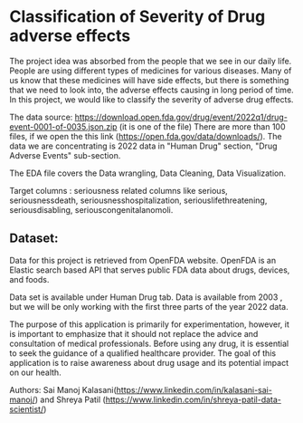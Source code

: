 # Classification of Severity of Drug adverse effects

The project idea was absorbed from the people that we see in our daily life. People are using different types of medicines for various diseases. Many of us know that these medicines will have side effects, but there is something that we need to look into, the adverse effects causing in long period of time. In this project, we would like to classify the severity of adverse drug effects. 

The data source: https://download.open.fda.gov/drug/event/2022q1/drug-event-0001-of-0035.json.zip (it is one of the file) 
There are more than 100 files, if we open the this link (https://open.fda.gov/data/downloads/). The data we are concentrating is 2022 data in "Human Drug" section, "Drug Adverse Events" sub-section.

The EDA file covers the Data wrangling, Data Cleaning, Data Visualization.


Target columns : seriousness related columns like serious, seriousnessdeath, seriousnesshospitalization, seriouslifethreatening, seriousdisabling, seriouscongenitalanomoli.

## Dataset:
Data for this project is retrieved from OpenFDA website. OpenFDA is an Elastic search based API that serves public FDA data about drugs, devices, and foods.

Data set is available under Human Drug tab. Data is available from 2003 , but we will be only working with the first three parts of the year 2022 data.

The purpose of this application is primarily for experimentation, however, it is important to emphasize that it should not replace the advice and consultation of medical professionals. Before using any drug, it is essential to seek the guidance of a qualified healthcare provider. The goal of this application is to raise awareness about drug usage and its potential impact on our health.

Authors: Sai Manoj Kalasani(https://www.linkedin.com/in/kalasani-sai-manoj/) and Shreya Patil (https://www.linkedin.com/in/shreya-patil-data-scientist/)
